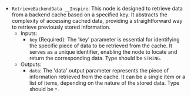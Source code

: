 - `RetrieveBackendData __Inspire`: This node is designed to retrieve data from a backend cache based on a specified key. It abstracts the complexity of accessing cached data, providing a straightforward way to retrieve previously stored information.
    - Inputs:
        - `key` (Required): The 'key' parameter is essential for identifying the specific piece of data to be retrieved from the cache. It serves as a unique identifier, enabling the node to locate and return the corresponding data. Type should be `STRING`.
    - Outputs:
        - `data`: The 'data' output parameter represents the piece of information retrieved from the cache. It can be a single item or a list of items, depending on the nature of the stored data. Type should be `*`.
